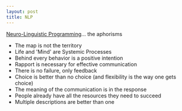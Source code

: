 ```yaml
---
layout: post
title: NLP
---
```


[Neuro-Linguistic Programming](http://en.wikipedia.org/wiki/Neuro-linguistic_programming)... the aphorisms
- The map is not the territory
- Life and 'Mind' are Systemic Processes
- Behind every behavior is a positive intention
- Rapport is necessary for effective communication
- There is no failure, only feedback
- Choice is better than no choice (and flexibility is the way one gets choice)
- The meaning of the communication is in the response
- People already have all the resources they need to succeed
- Multiple descriptions are better than one
